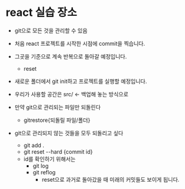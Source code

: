 
# react 실습 장소
+ git으로 모든 것을 관리할 수 있음
+ 처음 react 프로젝트를 시작한 시점에 commit을 찍습니다.
+ 그곳을 기준으로 계속 반복으로 돌아갈 예정입니다.
	+ reset

+ 새로운 폴더에서 git init하고 프로젝트를 실행할 예정입니다.
+ 우리가 사용할 공간은 src/ <- 백업해 놓는 방식으로


+ 만약 git으로 관리되는 파일만 되돌린다
	+ gitrestore{되돌릴 파일/폴더}

+ git으로 관리되지 않는 것들을 모두 되돌리고 싶다
	+ git add .
	+ git reset --hard {commit id}
	+ id를 확인하기 위해서는
		+ git log
		+ git reflog
			+ reset으로 과거로 돌아갔을 때 미래의 커밋들도 보이게 됩니다.